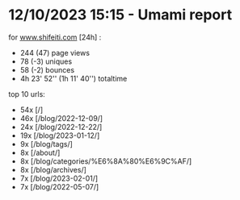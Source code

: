 # 12/10/2023 15:15 - Umami report
for www.shifeiti.com [24h] :

 - 244 (47) page views
 - 78 (-3) uniques
 - 58 (-2) bounces
 - 4h 23' 52'' (1h 11' 40'') totaltime


top 10 urls:
 - 54x [/]
 - 46x [/blog/2022-12-09/]
 - 24x [/blog/2022-12-22/]
 - 19x [/blog/2023-01-12/]
 - 9x [/blog/tags/]
 - 8x [/about/]
 - 8x [/blog/categories/%E6%8A%80%E6%9C%AF/]
 - 8x [/blog/archives/]
 - 7x [/blog/2023-02-01/]
 - 7x [/blog/2022-05-07/]


